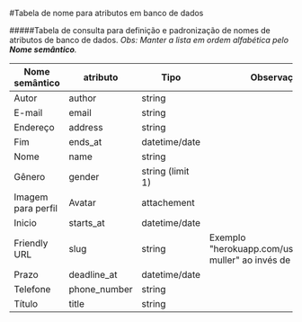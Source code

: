 #Tabela de nome para atributos em banco de dados

#####Tabela de consulta para definição e padronização de nomes de atributos de banco de dados.
*Obs: Manter a lista em ordem alfabética pelo **Nome semântico**.*

Nome semântico | atributo | Tipo | Observação
--- | --- | --- | ---
Autor | author | string |
E-mail | email | string |
Endereço | address | string |
Fim | ends_at | datetime/date |
Nome | name | string |
Gênero | gender | string (limit 1) |
Imagem para perfil | Avatar | attachement |
Inicio | starts_at | datetime/date |
Friendly URL | slug | string | Exemplo "herokuapp.com/users/patrick-muller" ao invés de /users/2"
Prazo | deadline_at | datetime/date |
Telefone | phone_number | string |
Título | title | string |
